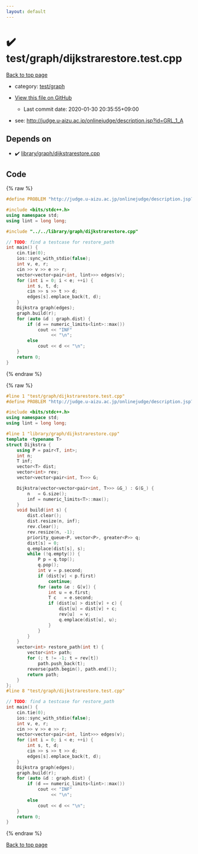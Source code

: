 ```yaml
---
layout: default
---
```


<!-- mathjax config similar to math.stackexchange -->
<script type="text/javascript" async
  src="https://cdnjs.cloudflare.com/ajax/libs/mathjax/2.7.5/MathJax.js?config=TeX-MML-AM_CHTML">
</script>
<script type="text/x-mathjax-config">
  MathJax.Hub.Config({
    TeX: { equationNumbers: { autoNumber: "AMS" }},
    tex2jax: {
      inlineMath: [ ['$','$'] ],
      processEscapes: true
    },
    "HTML-CSS": { matchFontHeight: false },
    displayAlign: "left",
    displayIndent: "2em"
  });
</script>

<script type="text/javascript" src="https://cdnjs.cloudflare.com/ajax/libs/jquery/3.4.1/jquery.min.js"></script>
<script src="https://cdn.jsdelivr.net/npm/jquery-balloon-js@1.1.2/jquery.balloon.min.js" integrity="sha256-ZEYs9VrgAeNuPvs15E39OsyOJaIkXEEt10fzxJ20+2I=" crossorigin="anonymous"></script>
<script type="text/javascript" src="../../../assets/js/copy-button.js"></script>
<link rel="stylesheet" href="../../../assets/css/copy-button.css" />


# :heavy_check_mark: test/graph/dijkstrarestore.test.cpp

<a href="../../../index.html">Back to top page</a>

* category: <a href="../../../index.html#baa37bfd168b079b758c0db816f7295f">test/graph</a>
* <a href="{{ site.github.repository_url }}/blob/master/test/graph/dijkstrarestore.test.cpp">View this file on GitHub</a>
    - Last commit date: 2020-01-30 20:35:55+09:00


* see: <a href="http://judge.u-aizu.ac.jp/onlinejudge/description.jsp?id=GRL_1_A">http://judge.u-aizu.ac.jp/onlinejudge/description.jsp?id=GRL_1_A</a>


## Depends on

* :heavy_check_mark: <a href="../../../library/library/graph/dijkstrarestore.cpp.html">library/graph/dijkstrarestore.cpp</a>


## Code

<a id="unbundled"></a>
{% raw %}
```cpp
#define PROBLEM "http://judge.u-aizu.ac.jp/onlinejudge/description.jsp?id=GRL_1_A"

#include <bits/stdc++.h>
using namespace std;
using lint = long long;

#include "../../library/graph/dijkstrarestore.cpp"

// TODO: find a testcase for restore_path
int main() {
    cin.tie(0);
    ios::sync_with_stdio(false);
    int v, e, r;
    cin >> v >> e >> r;
    vector<vector<pair<int, lint>>> edges(v);
    for (int i = 0; i < e; ++i) {
        int s, t, d;
        cin >> s >> t >> d;
        edges[s].emplace_back(t, d);
    }
    Dijkstra graph(edges);
    graph.build(r);
    for (auto &d : graph.dist) {
        if (d == numeric_limits<lint>::max())
            cout << "INF"
                 << "\n";
        else
            cout << d << "\n";
    }
    return 0;
}
```
{% endraw %}

<a id="bundled"></a>
{% raw %}
```cpp
#line 1 "test/graph/dijkstrarestore.test.cpp"
#define PROBLEM "http://judge.u-aizu.ac.jp/onlinejudge/description.jsp?id=GRL_1_A"

#include <bits/stdc++.h>
using namespace std;
using lint = long long;

#line 1 "library/graph/dijkstrarestore.cpp"
template <typename T>
struct Dijkstra {
    using P = pair<T, int>;
    int n;
    T inf;
    vector<T> dist;
    vector<int> rev;
    vector<vector<pair<int, T>>> G;

    Dijkstra(vector<vector<pair<int, T>>> &G_) : G(G_) {
        n   = G.size();
        inf = numeric_limits<T>::max();
    }
    void build(int s) {
        dist.clear();
        dist.resize(n, inf);
        rev.clear();
        rev.resize(n, -1);
        priority_queue<P, vector<P>, greater<P>> q;
        dist[s] = 0;
        q.emplace(dist[s], s);
        while (!q.empty()) {
            P p = q.top();
            q.pop();
            int v = p.second;
            if (dist[v] < p.first)
                continue;
            for (auto &e : G[v]) {
                int u = e.first;
                T c   = e.second;
                if (dist[u] > dist[v] + c) {
                    dist[u] = dist[v] + c;
                    rev[u]  = v;
                    q.emplace(dist[u], u);
                }
            }
        }
    }
    vector<int> restore_path(int t) {
        vector<int> path;
        for (; t != -1; t = rev[t])
            path.push_back(t);
        reverse(path.begin(), path.end());
        return path;
    }
};
#line 8 "test/graph/dijkstrarestore.test.cpp"

// TODO: find a testcase for restore_path
int main() {
    cin.tie(0);
    ios::sync_with_stdio(false);
    int v, e, r;
    cin >> v >> e >> r;
    vector<vector<pair<int, lint>>> edges(v);
    for (int i = 0; i < e; ++i) {
        int s, t, d;
        cin >> s >> t >> d;
        edges[s].emplace_back(t, d);
    }
    Dijkstra graph(edges);
    graph.build(r);
    for (auto &d : graph.dist) {
        if (d == numeric_limits<lint>::max())
            cout << "INF"
                 << "\n";
        else
            cout << d << "\n";
    }
    return 0;
}

```
{% endraw %}

<a href="../../../index.html">Back to top page</a>

